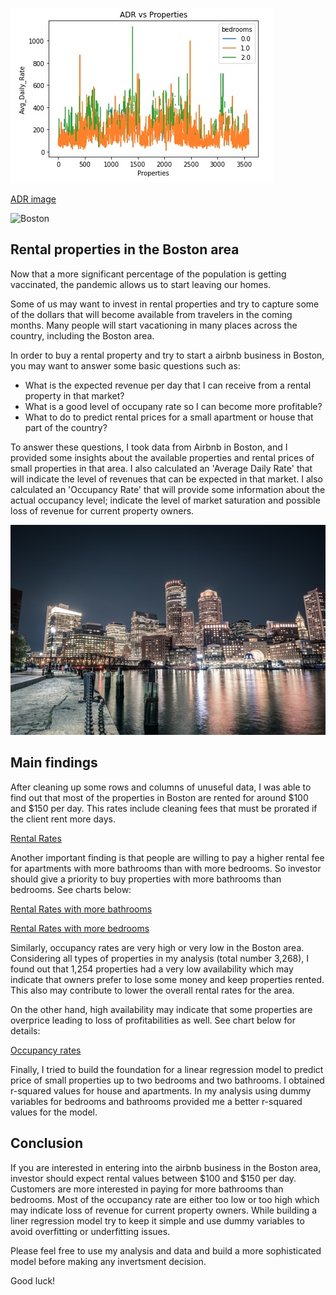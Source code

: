 ![ADR image](https://github.com/ppuentec/Rental-in-Boston.github.io/blob/gh-pages/ADR.jpg)

[ADR image](img/ADR.jpg)

![Boston](../https://github.com/ppuentec/Rental-in-Boston.github.io/blob/gh-pages/Boston3.jpg)

## Rental properties in the Boston area

Now that a more significant percentage of the population is getting vaccinated, the pandemic allows us to start leaving our homes.

Some of us may want to invest in rental properties and try to capture some of the dollars that will become available from travelers in the coming months. Many people will start vacationing in many places across the country, including the Boston area.

In order to buy a rental property and try to start a airbnb business in Boston, you may want to answer some basic questions such as:

- What is the expected revenue per day that I can receive from a rental property in that market?
- What is a good level of occupany rate so I can become more profitable?
- What to do to predict rental prices for a small apartment or house that part of the country?

To answer these questions, I took data from Airbnb in Boston, and I provided some insights about the available properties and rental prices of small properties in that area. I also calculated an 'Average Daily Rate' that will indicate the level of revenues that can be expected in that market. I also calculated an 'Occupancy Rate' that will provide some information about the actual occupancy level; indicate the level of market saturation and possible loss of revenue for current property owners.

![Boston](https://github.com/ppuentec/Rental-in-Boston.github.io/blob/gh-pages/Boston3.jpg)

## Main findings

After cleaning up some rows and columns of unuseful data, I was able to find out that most of the properties in Boston are rented for around $100 and $150 per day. This rates include cleaning fees that must be prorated if the client rent more days.

[Rental Rates](https://github.com/ppuentec/Rental-in-Boston.github.io/blob/gh-pages/Rental_Rates.jpg)

Another important finding is that people are willing to pay a higher rental fee for apartments with more bathrooms than with more bedrooms. So investor should give a priority to buy properties with more bathrooms than bedrooms. See charts below:

[Rental Rates with more bathrooms](https://github.com/ppuentec/Rental-in-Boston.github.io/blob/gh-pages/RatesVSBathrooms.jpg)

[Rental Rates with more bedrooms](https://github.com/ppuentec/Rental-in-Boston.github.io/blob/gh-pages/RatesVSBedrooms.jpg)

Similarly, occupancy rates are very high or very low in the Boston area. Considering all types of properties in my analysis (total number 3,268), I found out that 1,254 properties had a very low availability which may indicate that owners prefer to lose some money and keep properties rented. This also may contribute to lower the overall rental rates for the area.

On the other hand, high availability may indicate that some properties are overprice leading to loss of profitabilities as well. See chart below for details:

[Occupancy rates](https://github.com/ppuentec/Rental-in-Boston.github.io/blob/gh-pages/Occupancy_rates.jpg)

Finally, I tried to build the foundation for a linear regression model to predict price of small properties up to two bedrooms and two bathrooms. I obtained r-squared values for house and apartments. In my analysis using dummy variables for bedrooms and bathrooms provided me a better r-squared values for the model. 

## Conclusion

If you are interested in entering into the airbnb business in the Boston area, investor should expect rental values between $100 and $150 per day. Customers are more interested in paying for more bathrooms than bedrooms. Most of the occupancy rate are either too low or too high which may indicate loss of revenue for current property owners. While building a liner regression model try to keep it simple and use dummy variables to avoid overfitting or underfitting issues.

Please feel free to use my analysis and data and build a more sophisticated model before making any invertsment decision.

Good luck!
